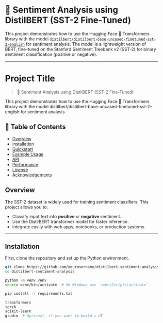 # 🧠 Sentiment Analysis using DistilBERT (SST-2 Fine-Tuned)

This project demonstrates how to use the Hugging Face 🤗 Transformers library with the model [`distilbert/distilbert-base-uncased-finetuned-sst-2-english`](https://huggingface.co/distilbert/distilbert-base-uncased-finetuned-sst-2-english) for sentiment analysis. The model is a lightweight version of BERT, fine-tuned on the Stanford Sentiment Treebank v2 (SST-2) for binary sentiment classification (positive or negative).

---
# Project Title

>🧠 Sentiment Analysis using DistilBERT (SST-2 Fine-Tuned)

This project demonstrates how to use the Hugging Face 🤗 Transformers library with the model distilbert/distilbert-base-uncased-finetuned-sst-2-english for sentiment analysis.

## 📌 Table of Contents

 
- [Overview](#overview)
- [Installation](#installation)
- [Quickstart](#quickstart)
- [Example Usage](#example-usage)
- [API](#api)
- [Performance](#performance)
- [License](#license)
- [Acknowledgements](#acknowledgements)

## Overview

The SST-2 dataset is widely used for training sentiment classifiers. This project allows you to:

- Classify input text into **positive** or **negative** sentiment.
- Use the DistilBERT transformer model for faster inference.
- Integrate easily with web apps, notebooks, or production systems.

---

## Installation
First, clone the repository and set up the Python environment.

```bash
git clone https://github.com/yourusername/distilbert-sentiment-analysis.git
cd distilbert-sentiment-analysis

python -m venv venv
source venv/bin/activate  # On Windows use `venv\Scripts\activate`

pip install -r requirements.txt

transformers
torch
scikit-learn
gradio  # Optional, if you want to build a UI
